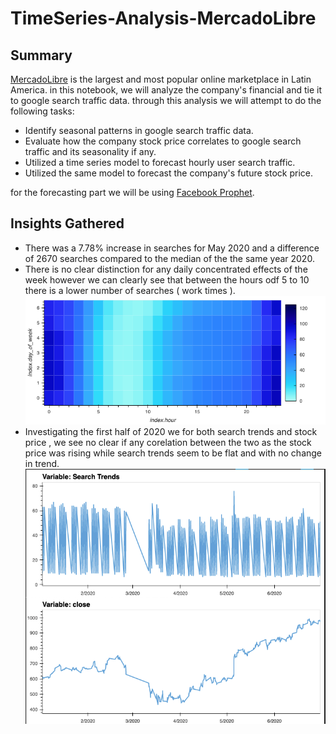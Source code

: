 # TimeSeries-Analysis-MercadoLibre

## Summary

[MercadoLibre](https://mercadolibre.com/) is the largest and most popular online marketplace in Latin America. in this notebook, we will analyze the company's financial and tie it to google search traffic data. through this analysis we will attempt to do the following tasks:

- Identify seasonal patterns in google search traffic data.
- Evaluate how the company stock price correlates to google search traffic and its seasonality if any.
- Utilized a time series model to forecast hourly user search traffic.
- Utilized the same model to forecast the company's future stock price.

for the forecasting part we will be using [Facebook Prophet](https://facebook.github.io/prophet/).

## Insights Gathered

- There was a 7.78% increase in searches for May 2020 and a difference of 2670 searches compared to the median of the the same year 2020.
- There is no clear distinction for any daily concentrated effects of the week however we can clearly see that between the hours odf 5 to 10 there is a lower number of searches ( work times ).
  ![](imgs/heat_map_hourVSday_search.png)
- Investigating the first half of 2020 we for both search trends and stock price , we see no clear if any corelation between the two as the stock price was rising while search trends seem to be flat and with no change in trend.
  ![](imgs/stockVSsearch.png)
